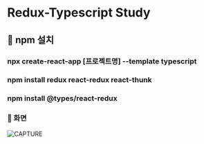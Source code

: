 # Redux-Typescript Study

## 📌 npm 설치
### npx create-react-app [프로젝트명] --template typescript
### npm install redux react-redux react-thunk
### npm install @types/react-redux


### 📌 화면
![CAPTURE]()